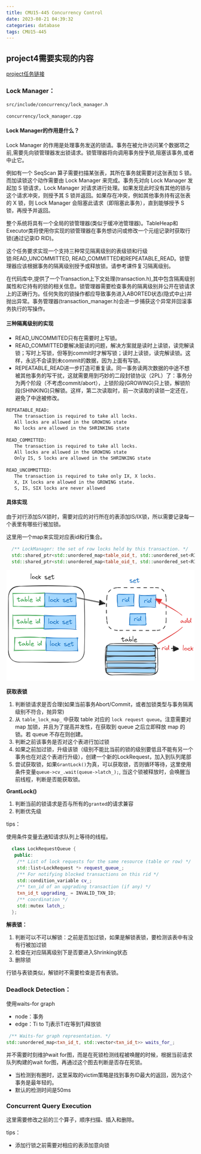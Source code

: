 ```yaml
---
title: CMU15-445 Concurrency Control
date: 2023-08-21 04:39:32
categories: database
tags: CMU15-445
---
```


## project4需要实现的内容

[project任务链接](https://15445.courses.cs.cmu.edu/fall2022/project4/)

### Lock Manager：
`src/include/concurrency/lock_manager.h`

`concurrency/lock_manager.cpp`

#### Lock Manager的作用是什么？
Lock Manager 的作用是处理事务发送的锁请。事务在被允许访问某个数据项之前,需要先向锁管理器发出锁请求。锁管理器将向调用事务授予锁,阻塞该事务,或者中止它。

例如有一个 SeqScan 算子需要扫描某张表，其所在事务就需要对这张表加 S 锁。而加读锁这个动作需要由 Lock Manager 来完成。事务先对向 Lock Manager 发起加 S 锁请求，Lock Manager 对请求进行处理。如果发现此时没有其他的锁与这个请求冲突，则授予其 S 锁并返回。如果存在冲突，例如其他事务持有这张表的 X 锁，则 Lock Manager 会阻塞此请求（即阻塞此事务），直到能够授予 S 锁，再授予并返回。

整个系统将具有一个全局的锁管理器(类似于缓冲池管理器)。TableHeap和Executor类将使用你实现的锁管理器在事务想访问或修改一个元组记录时获取行锁(通过记录ID RID)。

这个任务要求实现一个支持三种常见隔离级别的表级锁和行级锁:READ_UNCOMMITTED, READ_COMMITTED和REPEATABLE_READ。锁管理器应该根据事务的隔离级别授予或释放锁。请参考课件复习隔离级别。

在代码库中,提供了一个Transaction上下文处理(transaction.h),其中包含隔离级别属性和它持有的锁的相关信息。锁管理器需要检查事务的隔离级别并公开在锁请求上的正确行为。任何失败的锁操作都应导致事务进入ABORTED状态(隐式中止)并抛出异常。事务管理器(transaction_manager.h)会进一步捕获这个异常并回滚事务执行的写操作。

#### 三种隔离级别的实现

- READ_UNCOMMITED只有在需要时上写锁。
- READ_COMMITTED要解决脏读的问题，解决方案就是读时上读锁，读完解读锁；写时上写锁，但等到commit时才解写锁；读时上读锁，读完解读锁。这样，永远不会读到未commit的数据，因为上面有写锁。
- REPEATABLE_READ进一步打造可重复读。同一事务读两次数据的中途不想被其他事务的写干扰，这就需要用到巧妙的二段封锁协议（2PL）了：事务分为两个阶段（不考虑commit/abort），上锁阶段(GROWING)只上锁，解锁阶段(SHINKING)只解锁。这样，第二次读取时，前一次读取的读锁一定还在，避免了中途被修改。

```
REPEATABLE_READ:
   The transaction is required to take all locks.
   All locks are allowed in the GROWING state
   No locks are allowed in the SHRINKING state
   
READ_COMMITTED:
   The transaction is required to take all locks.
   All locks are allowed in the GROWING state
   Only IS, S locks are allowed in the SHRINKING state
   
READ_UNCOMMITTED:
   The transaction is required to take only IX, X locks.
   X, IX locks are allowed in the GROWING state.
   S, IS, SIX locks are never allowed
```

#### 具体实现

由于对行添加S/X锁时，需要对应的对行所在的表添加IS/IX锁，所以需要记录每一个表里有哪些行被加锁。

这里用一个map来实现对应表id和行集合。

```cpp
  /** LockManager: the set of row locks held by this transaction. */
  std::shared_ptr<std::unordered_map<table_oid_t, std::unordered_set<RID>>> s_row_lock_set_;
  std::shared_ptr<std::unordered_map<table_oid_t, std::unordered_set<RID>>> x_row_lock_set_;
```

![](../imgs/image-43.png)

**获取表锁**
1. 判断锁请求是否合理(如果当前事务Abort/Commit，或者加锁类型与事务隔离级别不符合，抛异常)
2. 从 `table_lock_map_` 中获取 table 对应的 `lock request queue`。注意需要对 map 加锁，并且为了提高并发性，在获取到 queue 之后立即释放 map 的锁。若 queue 不存在则创建。
3. 判断之前该事务是否对这个表进行加过锁
4. 如果之前加过锁，升级该锁（级别不能比当前的锁的级别要低且不能有另一个事务也在对这个表进行升级），创建一个新的LockRequest，加入到队列尾部
5. 尝试获取锁，如果`GrantLock()`为真，可以获取锁，否则循环等待，这里使用条件变量`queue->cv_.wait(queue->latch_);`, 当这个锁被释放时，会唤醒当前线程，判断是否能获取锁。

**GrantLock()**
1. 判断当前的锁请求是否与所有的`granted`的请求兼容
2. 判断优先级


tips：

使用条件变量去通知请求队列上等待的线程。
```cpp
  class LockRequestQueue {
   public:
    /** List of lock requests for the same resource (table or row) */
    std::list<LockRequest *> request_queue_;
    /** For notifying blocked transactions on this rid */
    std::condition_variable cv_;
    /** txn_id of an upgrading transaction (if any) */
    txn_id_t upgrading_ = INVALID_TXN_ID;
    /** coordination */
    std::mutex latch_;
  };
```

**解表锁：**

1. 判断可以不可以解锁：之前是否加过锁，如果是解锁表锁，要检测该表中有没有行被加过锁
2. 检查在对应隔离级别下是否要进入Shrinking状态
3. 删除锁

行锁与表锁类似，解锁时不需要检查是否有表锁。

### Deadlock Detection：

使用waits-for graph

- node：事务
- edge：Ti to Tj表示Ti在等到Tj释放锁

```cpp
 /** Waits-for graph representation. */
std::unordered_map<txn_id_t, std::vector<txn_id_t>> waits_for_;
```

并不需要时刻维护wait for图，而是在死锁检测线程被唤醒的时候，根据当前请求队列构建的wait for图，再通过这个图去判断是否存在死锁。

- 当检测到有圈时，这里采取的victim策略是找到事务ID最大的返回，因为这个事务是最年轻的。
- 默认的检测时间是50ms

### Concurrent Query Execution

这里需要修改之前的三个算子，顺序扫描、插入和删除。

tips：
- 添加行锁之前需要对相应的表添加意向锁